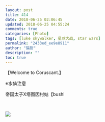 ```yaml
---
layout: post
title: 414
date: 2018-06-25 02:06:45
updated: 2018-06-25 04:55:24
comments: true
categories: [Photo]
tags: [luke skywalker, 星球大战, star wars]
permalink: "2433ed_ee9e8911"
author: "猫厨"
description: ""
toc: true
---
```


<p>【Welcome to Coruscant.】<br /></p> 
<p>※水仙注意</p> 
<p>帝国太子X塔图因村姑【bushi</p> 
<p><br /></p>

![](/img/img_cVZNdzJtQk9JV2RCVXpMeERRYWZZOE52akF3UEhSbHpZeDYxdW81clRYUFJHUWZZVVF5aWVBPT0.jpg)